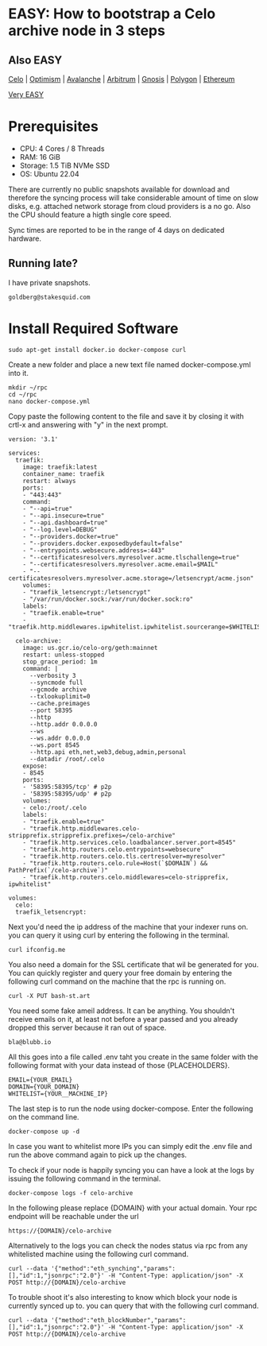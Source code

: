 EASY: How to bootstrap a Celo archive node in 3 steps
====

Also EASY
------

[Celo](howto-celo-archive.md) | [Optimism](howto-optimism-archive.md) | [Avalanche](howto-avalanche-archive.md) | [Arbitrum](howto-arbitrum-archive.md) | [Gnosis](http://rpc.bash-st.art) | [Polygon](http://rpc.bash-st.art) | [Ethereum](http://rpc.bash-st.art)

[Very EASY](http://rpc.bash-st.art)


Prerequisites
====

* CPU: 4 Cores / 8 Threads
* RAM: 16 GiB
* Storage: 1.5 TiB NVMe SSD
* OS: Ubuntu 22.04

There are currently no public snapshots available for download and therefore the syncing process will take considerable amount of time on slow disks, e.g. attached network storage from cloud providers is a no go. Also the CPU should feature a higth single core speed. 

Sync times are reported to be in the range of 4 days on dedicated hardware.

Running late?
------

I have private snapshots.

	goldberg@stakesquid.com


Install Required Software
===

	sudo apt-get install docker.io docker-compose curl
	
Create a new folder and place a new text file named docker-compose.yml into it.

	mkdir ~/rpc
	cd ~/rpc
	nano docker-compose.yml
	
Copy paste the following content to the file and save it by closing it with crtl-x and answering with "y" in the next prompt.

```
version: '3.1'

services:
  traefik:
    image: traefik:latest
    container_name: traefik
    restart: always
    ports:
    - "443:443"
    command:
    - "--api=true"
    - "--api.insecure=true"
    - "--api.dashboard=true"
    - "--log.level=DEBUG"
    - "--providers.docker=true"
    - "--providers.docker.exposedbydefault=false"
    - "--entrypoints.websecure.address=:443"
    - "--certificatesresolvers.myresolver.acme.tlschallenge=true"
    - "--certificatesresolvers.myresolver.acme.email=$MAIL"
    - "--certificatesresolvers.myresolver.acme.storage=/letsencrypt/acme.json"
    volumes:
    - "traefik_letsencrypt:/letsencrypt"
    - "/var/run/docker.sock:/var/run/docker.sock:ro"
    labels:
    - "traefik.enable=true"
    - "traefik.http.middlewares.ipwhitelist.ipwhitelist.sourcerange=$WHITELIST"

  celo-archive:
    image: us.gcr.io/celo-org/geth:mainnet
    restart: unless-stopped
    stop_grace_period: 1m
    command: |
      --verbosity 3
      --syncmode full
      --gcmode archive
      --txlookuplimit=0
      --cache.preimages
      --port 58395
      --http
      --http.addr 0.0.0.0
      --ws
      --ws.addr 0.0.0.0
      --ws.port 8545
      --http.api eth,net,web3,debug,admin,personal
      --datadir /root/.celo
    expose:
    - 8545
    ports:
    - '58395:58395/tcp' # p2p
    - '58395:58395/udp' # p2p
    volumes:
    - celo:/root/.celo
    labels:
    - "traefik.enable=true"
    - "traefik.http.middlewares.celo-stripprefix.stripprefix.prefixes=/celo-archive"
    - "traefik.http.services.celo.loadbalancer.server.port=8545"
    - "traefik.http.routers.celo.entrypoints=websecure"
    - "traefik.http.routers.celo.tls.certresolver=myresolver"
    - "traefik.http.routers.celo.rule=Host(`$DOMAIN`) && PathPrefix(`/celo-archive`)"
    - "traefik.http.routers.celo.middlewares=celo-stripprefix, ipwhitelist"

volumes:
  celo:
  traefik_letsencrypt:
```

Next you'd need the ip address of the machine that your indexer runs on. you can query it using curl by entering the following in the terminal.

	curl ifconfig.me
	
You also need a domain for the SSL certificate that wil be generated for you. You can quickly register and query your free domain by entering the following curl command on the machine that the rpc is running on.

	curl -X PUT bash-st.art

You need some fake ameil address. It can be anything. You shouldn't receive emails on it, at least not before a year passed and you already dropped this server because it ran out of space.

	bla@blubb.io

All this goes into a file called .env taht you create in the same folder with the following format with your data instead of those {PLACEHOLDERS}.

	EMAIL={YOUR_EMAIL}
	DOMAIN={YOUR_DOMAIN}
	WHITELIST={YOUR__MACHINE_IP}
	
The last step is to run the node using docker-compose. Enter the following on the command line.

	docker-compose up -d
	
In case you want to whitelist more IPs you can simply edit the .env file and run the above command again to pick up the changes.

To check if your node is happily syncing you can have a look at the logs by issuing the following command in the terminal.

	docker-compose logs -f celo-archive

In the following please replace {DOMAIN} with your actual domain. Your rpc endpoint will be reachable under the url 

	https://{DOMAIN}/celo-archive
	
Alternatively to the logs you can check the nodes status via rpc from any whitelisted machine using the following curl command.

	curl --data '{"method":"eth_synching","params":[],"id":1,"jsonrpc":"2.0"}' -H "Content-Type: application/json" -X POST http://{DOMAIN}/celo-archive
	
To trouble shoot it's also interesting to know which block your node is currently synced up to. you can query that with the following curl command.

	curl --data '{"method":"eth_blockNumber","params":[],"id":1,"jsonrpc":"2.0"}' -H "Content-Type: application/json" -X POST http://{DOMAIN}/celo-archive
